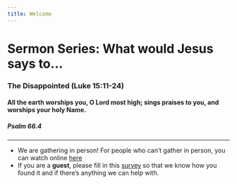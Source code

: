```yaml
---
title: Welcome
---
```


# Sermon Series: What would Jesus says to...
### The Disappointed (Luke 15:11-24)

#### All the earth worships you, O Lord most high; sings praises to you, and worships your holy Name. 
##### Psalm 66.4

---
- We are gathering in person! For people who can’t gather in person, you can watch online [here](https://stgeorgeshurstville.org.au/sunday-english-online)
- If you are a **guest**, please fill in this [survey](https://tinyurl.com/SGHACsurvey) so that we know how you found it and if there’s anything we can help with.

